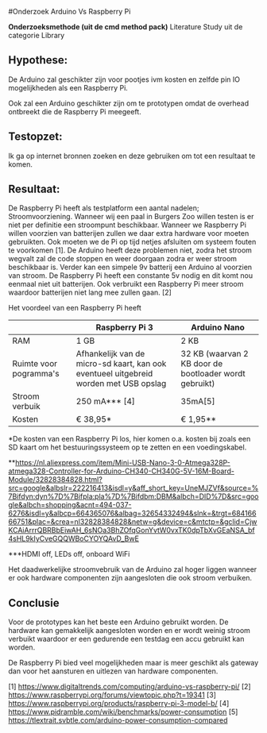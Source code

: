 #Onderzoek Arduino Vs Raspberry Pi

**Onderzoeksmethode (uit de cmd method pack)**
Literature Study uit de categorie Library

## Hypothese:
De Arduino zal geschikter zijn voor pootjes ivm kosten en zelfde pin IO  mogelijkheden als een Raspberry Pi.

Ook zal een Arduino geschikter zijn om te prototypen omdat de overhead ontbreekt die de Raspberry Pi meegeeft.

## Testopzet:  
Ik ga op internet bronnen zoeken en deze gebruiken om tot een resultaat te komen.
 
## Resultaat:
De Raspberry Pi heeft als testplatform een aantal nadelen; Stroomvoorziening. Wanneer wij een paal in Burgers Zoo willen testen is er niet per definitie een stroompunt beschikbaar. Wanneer we Raspberry Pi willen voorzien van batterijen zullen we daar extra hardware voor moeten gebruikten. Ook moeten we de Pi op tijd netjes afsluiten om systeem fouten te voorkomen [1].
De Arduino heeft deze problemen niet, zodra het stroom wegvalt zal de code stoppen en weer doorgaan zodra er weer stroom beschikbaar is. Verder kan een simpele 9v batterij een Arduino al voorzien van stroom. De Raspberry Pi heeft een constante 5v nodig en dit komt nou eenmaal niet uit batterijen. Ook verbruikt een Raspberry Pi meer stroom waardoor batterijen niet lang mee zullen gaan. [2]

Het voordeel van een Raspberry Pi heeft

|  |Raspberry Pi 3 |Arduino Nano| 
|---|---|---|
|RAM| 1 GB  | 2 KB|
|Ruimte voor pogramma's| Afhankelijk van de micro-sd kaart, kan ook eventueel uitgebreid worden met USB opslag| 32 KB (waarvan 2 KB door de bootloader wordt gebruikt)  |
|Stroom verbuik| 250 mA*** [4]  |  35mA[5] |
|Kosten|€ 38,95*|€ 1,95**|

*De kosten van een Raspberry Pi los, hier komen o.a. kosten bij zoals een SD kaart om het bestuuringssysteem op te zetten en een voedingskabel.

 **https://nl.aliexpress.com/item/Mini-USB-Nano-3-0-Atmega328P-atmega328-Controller-for-Arduino-CH340-CH340G-5V-16M-Board-Module/32828384828.html?src=google&albslr=222216413&isdl=y&aff_short_key=UneMJZVf&source=%7Bifdyn:dyn%7D%7Bifpla:pla%7D%7Bifdbm:DBM&albch=DID%7D&src=google&albch=shopping&acnt=494-037-6276&isdl=y&albcp=664365076&albag=32654332494&slnk=&trgt=68416666751&plac=&crea=nl32828384828&netw=g&device=c&mtctp=&gclid=CjwKCAiArrrQBRBbEiwAH_6sNOa3BhZOfqGonYvtW0vxTK0dpTbXvGEaNSA_bf4sHL9kIyCveGQQWBoCYOYQAvD_BwE

***HDMI off, LEDs off, onboard WiFi 

Het daadwerkelijke stroomvebruik van de Arduino zal hoger liggen wanneer er ook hardware componenten zijn aangesloten die ook stroom verbuiken.

## Conclusie
Voor de prototypes kan het beste een Arduino gebruikt worden. De hardware kan gemakkelijk aangesloten worden en er wordt weinig stroom verbuikt waardoor er een gedurende een testdag een accu gebruikt kan worden. 

De Raspberry Pi bied veel mogelijkheden maar is meer geschikt als gateway dan voor het aansturen en uitlezen van hardware componenten.


[1] https://www.digitaltrends.com/computing/arduino-vs-raspberry-pi/
[2] https://www.raspberrypi.org/forums/viewtopic.php?t=19341
[3] https://www.raspberrypi.org/products/raspberry-pi-3-model-b/
[4] https://www.pidramble.com/wiki/benchmarks/power-consumption
[5] https://tlextrait.svbtle.com/arduino-power-consumption-compared
